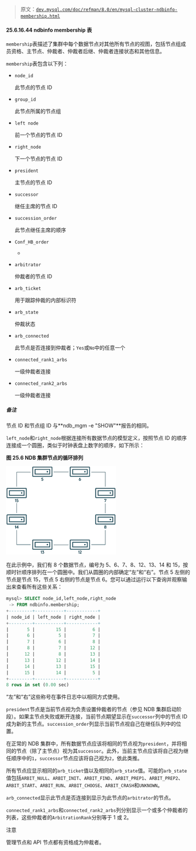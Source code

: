 > 原文：[`dev.mysql.com/doc/refman/8.0/en/mysql-cluster-ndbinfo-membership.html`](https://dev.mysql.com/doc/refman/8.0/en/mysql-cluster-ndbinfo-membership.html)

#### 25.6.16.44 ndbinfo membership 表

`membership`表描述了集群中每个数据节点对其他所有节点的视图，包括节点组成员资格、主节点、仲裁者、仲裁者后继、仲裁者连接状态和其他信息。

`membership`表包含以下列：

+   `node_id`

    此节点的节点 ID

+   `group_id`

    此节点所属的节点组

+   `left node`

    前一个节点的节点 ID

+   `right_node`

    下一个节点的节点 ID

+   `president`

    主节点的节点 ID

+   `successor`

    继任主席的节点 ID

+   `succession_order`

    此节点继任主席的顺序

+   `Conf_HB_order`

    -

+   `arbitrator`

    仲裁者的节点 ID

+   `arb_ticket`

    用于跟踪仲裁的内部标识符

+   `arb_state`

    仲裁状态

+   `arb_connected`

    此节点是否连接到仲裁者；`Yes`或`No`中的任意一个

+   `connected_rank1_arbs`

    一级仲裁者连接

+   `connected_rank2_arbs`

    一级仲裁者连接

##### 备注

节点 ID 和节点组 ID 与**ndb_mgm -e "SHOW"**报告的相同。

`left_node`和`right_node`根据连接所有数据节点的模型定义，按照节点 ID 的顺序连接成一个圆圈，类似于时钟表盘上数字的顺序，如下所示：

**图 25.6 NDB 集群节点的循环排列**

![内容在周围的文本中描述。](img/afd727e3cbae848880fe998900efa5da.png)

在此示例中，我们有 8 个数据节点，编号为 5、6、7、8、12、13、14 和 15，按顺时针顺序排列在一个圆圈中。我们从圆圈的内部确定“左”和“右”。节点 5 左侧的节点是节点 15，节点 5 右侧的节点是节点 6。您可以通过运行以下查询并观察输出来查看所有这些关系： 

```sql
mysql> SELECT node_id,left_node,right_node
 -> FROM ndbinfo.membership;
+---------+-----------+------------+
| node_id | left_node | right_node |
+---------+-----------+------------+
|       5 |        15 |          6 |
|       6 |         5 |          7 |
|       7 |         6 |          8 |
|       8 |         7 |         12 |
|      12 |         8 |         13 |
|      13 |        12 |         14 |
|      14 |        13 |         15 |
|      15 |        14 |          5 |
+---------+-----------+------------+
8 rows in set (0.00 sec)
```

“左”和“右”这些称号在事件日志中以相同方式使用。

`president`节点是当前节点视为负责设置仲裁者的节点（参见 NDB 集群启动阶段）。如果主节点失败或断开连接，当前节点期望显示在`successor`列中的节点 ID 成为新的主节点。`succession_order`列显示当前节点视自己在继任队列中的位置。

在正常的 NDB 集群中，所有数据节点应该将相同的节点视为`president`，并将相同的节点（除了主节点）视为其`successor`。此外，当前主节点应该将自己视为继任顺序中的`1`，`successor`节点应该将自己视为`2`，依此类推。

所有节点应显示相同的`arb_ticket`值以及相同的`arb_state`值。可能的`arb_state`值包括`ARBIT_NULL`、`ARBIT_INIT`、`ARBIT_FIND`、`ARBIT_PREP1`、`ARBIT_PREP2`、`ARBIT_START`、`ARBIT_RUN`、`ARBIT_CHOOSE`、`ARBIT_CRASH`和`UNKNOWN`。

`arb_connected`显示此节点是否连接到显示为此节点的`arbitrator`的节点。

`connected_rank1_arbs`和`connected_rank2_arbs`列分别显示一个或多个仲裁者的列表，这些仲裁者的`ArbitrationRank`分别等于 1 或 2。

注意

管理节点和 API 节点都有资格成为仲裁者。
